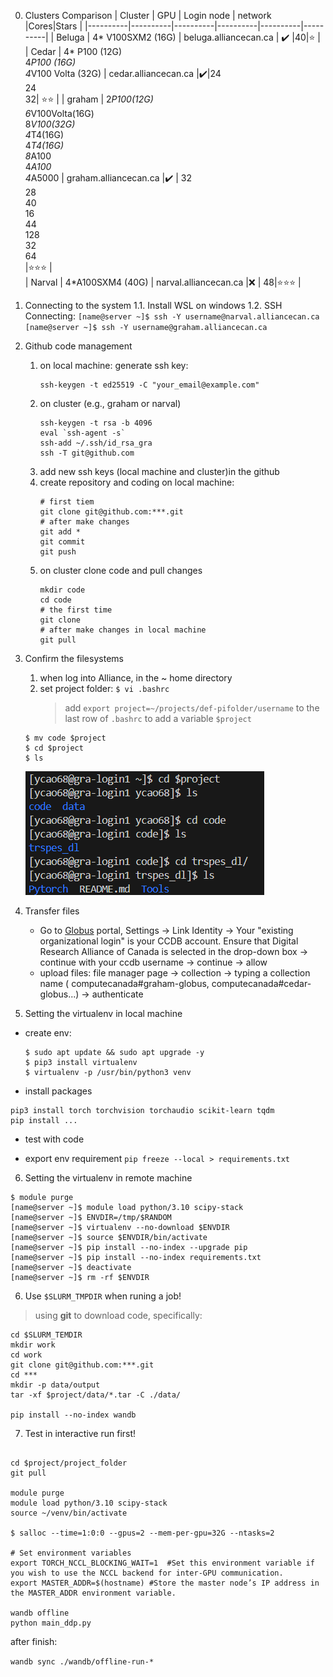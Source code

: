 0. Clusters Comparison
| Cluster  | GPU | Login node | network  |Cores|Stars  |
|----------|----------|----------|----------|----------|----------|
| Beluga    | 4* V100SXM2 (16G)   | beluga.alliancecan.ca  | :heavy_check_mark:  |40|:star: |
| Cedar    | 4* P100 (12G)<br> 4*P100 (16G)<br> 4*V100 Volta (32G)    | cedar.alliancecan.ca   |:heavy_check_mark:|24<br> 24<br> 32| :star::star: |
| graham    | 2*P100(12G)<br> 6*V100Volta(16G)<br> 8*V100(32G)<br> 4*T4(16G)<br> 4*T4(16G)<br> 8*A100<br> 4*A100<br> 4*A5000 | graham.alliancecan.ca   |:heavy_check_mark: | 32<br> 28<br> 40<br> 16<br> 44<br> 128<br> 32<br> 64<br>|:star::star::star:  |   
| Narval    | 4*A100SXM4 (40G)   | narval.alliancecan.ca   |:x: | 48|:star::star::star: |

1. Connecting to the system
   1.1. Install WSL on windows
   1.2. SSH Connecting: 
    `[name@server ~]$ ssh -Y username@narval.alliancecan.ca`
    `[name@server ~]$ ssh -Y username@graham.alliancecan.ca`

2. Github code management
   1. on local machine: generate ssh key:
        ```
        ssh-keygen -t ed25519 -C "your_email@example.com"
        ```
    2. on cluster (e.g., graham or narval)
        ```
        ssh-keygen -t rsa -b 4096
        eval `ssh-agent -s`
        ssh-add ~/.ssh/id_rsa_gra
        ssh -T git@github.com
        ```
   3. add new ssh keys (local machine and cluster)in the github
   4. create repository and coding on local machine:
        ```
        # first tiem
        git clone git@github.com:***.git
        # after make changes
        git add *
        git commit
        git push
        ```
   5. on cluster clone code and pull changes
        ```
        mkdir code
        cd code
        # the first time
        git clone 
        # after make changes in local machine
        git pull
        ```
3. Confirm the filesystems
   1. when log into Alliance, in the ~ home directory
   2. set project folder: 
    `$ vi .bashrc`
        > add `export project=~/projects/def-pifolder/username` to the last row of `.bashrc` to add a variable `$project`

   ```
   $ mv code $project
   $ cd $project
   $ ls
   ```
   ![alt text](./img/image-3.png)

4. Transfer files
   - Go to [Globus](https://globus.alliancecan.ca/file-manager) portal, Settings ->  Link Identity -> Your "existing organizational login" is your CCDB account. Ensure that Digital Research Alliance of Canada is selected in the drop-down box -> continue with your ccdb username -> continue -> allow
   - upload files: file manager page -> collection -> typing a collection name ( computecanada#graham-globus, computecanada#cedar-globus...) -> authenticate


5. Setting the virtualenv in local machine
- create env:
   
   ```
   $ sudo apt update && sudo apt upgrade -y
   $ pip3 install virtualenv
   $ virtualenv -p /usr/bin/python3 venv
   ```
- install packages

```
pip3 install torch torchvision torchaudio scikit-learn tqdm
pip install ...

```
- test with code

- export env requirement
   `pip freeze --local > requirements.txt`

6. Setting the virtualenv in remote machine
```
$ module purge
[name@server ~]$ module load python/3.10 scipy-stack
[name@server ~]$ ENVDIR=/tmp/$RANDOM
[name@server ~]$ virtualenv --no-download $ENVDIR
[name@server ~]$ source $ENVDIR/bin/activate
[name@server ~]$ pip install --no-index --upgrade pip
[name@server ~]$ pip install --no-index requirements.txt
[name@server ~]$ deactivate
[name@server ~]$ rm -rf $ENVDIR

```
6. Use `$SLURM_TMPDIR` when runing a job!
> using **git** to download code, specifically:

```
cd $SLURM_TEMDIR
mkdir work
cd work
git clone git@github.com:***.git
cd ***
mkdir -p data/output
tar -xf $project/data/*.tar -C ./data/

pip install --no-index wandb

``` 

7. Test in interactive run first!

```

cd $project/project_folder
git pull

module purge
module load python/3.10 scipy-stack
source ~/venv/bin/activate

$ salloc --time=1:0:0 --gpus=2 --mem-per-gpu=32G --ntasks=2

# Set environment variables
export TORCH_NCCL_BLOCKING_WAIT=1  #Set this environment variable if you wish to use the NCCL backend for inter-GPU communication.
export MASTER_ADDR=$(hostname) #Store the master node’s IP address in the MASTER_ADDR environment variable.

wandb offline
python main_ddp.py

```
after finish:

`wandb sync ./wandb/offline-run-*`
